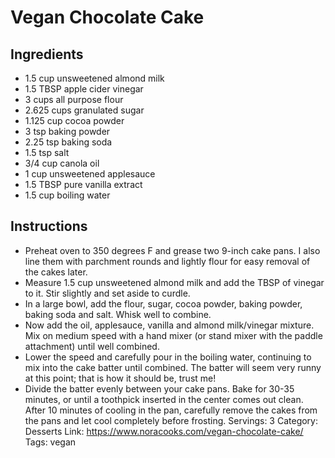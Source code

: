 # Vegan Chocolate Cake
## Ingredients
- 1.5 cup unsweetened almond milk
- 1.5 TBSP apple cider vinegar
- 3 cups all purpose flour
- 2.625 cups granulated sugar
- 1.125 cup cocoa powder
- 3 tsp baking powder
- 2.25 tsp baking soda
- 1.5 tsp salt
- 3/4 cup canola oil
- 1 cup unsweetened applesauce
- 1.5 TBSP pure vanilla extract
- 1.5 cup boiling water
## Instructions
- Preheat oven to 350 degrees F and grease two 9-inch cake pans. I also line them with parchment rounds and lightly flour for easy removal of the cakes later.
- Measure 1.5 cup unsweetened almond milk and add the TBSP of vinegar to it. Stir slightly and set aside to curdle.
- In a large bowl, add the flour, sugar, cocoa powder, baking powder, baking soda and salt. Whisk well to combine.
- Now add the oil, applesauce, vanilla and almond milk/vinegar mixture. Mix on medium speed with a hand mixer (or stand mixer with the paddle attachment) until well combined.
- Lower the speed and carefully pour in the boiling water, continuing to mix into the cake batter until combined. The batter will seem very runny at this point; that is how it should be, trust me!
- Divide the batter evenly between your cake pans. Bake for 30-35 minutes, or until a toothpick inserted in the center comes out clean. After 10 minutes of cooling in the pan, carefully remove the cakes from the pans and let cool completely before frosting.
Servings: 3
Category: Desserts
Link: https://www.noracooks.com/vegan-chocolate-cake/
Tags: vegan
